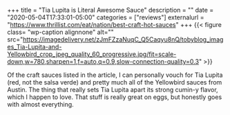 +++
title = "Tia Lupita is Literal Awesome Sauce"
description = ""
date = "2020-05-04T17:33:01-05:00"
categories = ["reviews"]
externalurl = "https://www.thrillist.com/eat/nation/best-craft-hot-sauces"
+++
{{< figure class= "wp-caption alignnone" alt="" src="https://imagedelivery.net/zJmFZzaNuqC_Q5Caqyu8nQ/tobyblog_images_Tia-Lupita-and-Yellowbird_crop_jpeg_quality_60_progressive.jpg/fit=scale-down,w=780,sharpen=1,f=auto,q=0.9,slow-connection-quality=0.3" >}}

Of the craft sauces listed in the article, I can personally vouch for Tia Lupita (red, not the salsa verde) and pretty much all of the Yellowbird sauces from Austin. The thing that really sets Tia Lupita apart its strong cumin-y flavor, which I happen to love. That stuff is really great on eggs, but honestly goes with almost everything. 